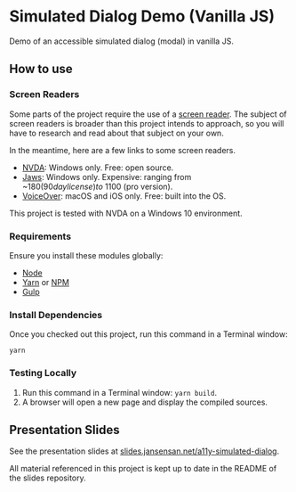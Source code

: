# Simulated Dialog Demo (Vanilla JS)

Demo of an accessible simulated dialog (modal) in vanilla JS.


## How to use

### Screen Readers

Some parts of the project require the use of a [screen reader](https://en.wikipedia.org/wiki/Screen_reader). The subject of screen readers is broader than this project intends to approach, so you will have to research and read about that subject on your own.

In the meantime, here are a few links to some screen readers.

- [NVDA](https://www.nvaccess.org/): Windows only. Free: open source.
- [Jaws](http://www.freedomscientific.com/Products/Blindness/JAWS): Windows only. Expensive: ranging from ~$180 (90 day license) to ~$1100 (pro version).
- [VoiceOver](http://www.apple.com/ca/accessibility/mac/vision/): macOS and iOS only. Free: built into the OS.


This project is tested with NVDA on a Windows 10 environment.


### Requirements

Ensure you install these modules globally:

- [Node](https://nodejs.org/)
- [Yarn](https://yarnpkg.com/) or [NPM](https://www.npmjs.com/)
- [Gulp](http://gulpjs.com/)


### Install Dependencies

Once you checked out this project, run this command in a Terminal window:

    yarn


### Testing Locally

1. Run this command in a Terminal window: `yarn build`.
2. A browser will open a new page and display the compiled sources.


## Presentation Slides

See the presentation slides at [slides.jansensan.net/a11y-simulated-dialog](http://slides.jansensan.net/a11y-simulated-dialog).

All material referenced in this project is kept up to date in the README of the slides repository.
